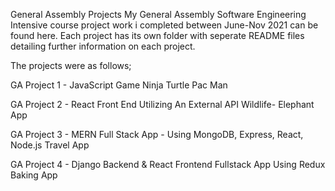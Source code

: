 General Assembly Projects
My General Assembly Software Engineering Intensive course project work i completed between June-Nov 2021 can be found here. Each project has its own folder with seperate README files detailing further information on each project.

The projects were as follows;

GA Project 1 - JavaScript Game
Ninja Turtle Pac Man

GA Project 2 - React Front End Utilizing An External API
Wildlife- Elephant App

GA Project 3 - MERN Full Stack App - Using MongoDB, Express, React, Node.js
Travel App

GA Project 4 - Django Backend & React Frontend Fullstack App Using Redux
Baking App
